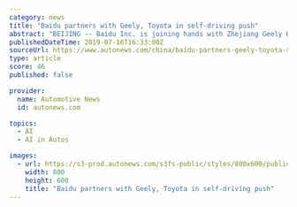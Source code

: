 ```yaml
---
category: news
title: "Baidu partners with Geely, Toyota in self-driving push"
abstract: "BEIJING -- Baidu Inc. is joining hands with Zhejiang Geely Holding Group and Toyota Motor Corp. to cooperate on artificial intelligence amid a push for ... compete with global leaders such as Tesla and Waymo, the self-driving arm of Google parent Alphabet."
publishedDateTime: 2019-07-16T16:33:00Z
sourceUrl: https://www.autonews.com/china/baidu-partners-geely-toyota-self-driving-push
type: article
score: 46
published: false

provider:
  name: Automotive News
  id: autonews.com

topics:
  - AI
  - AI in Autos

images:
  - url: https://s3-prod.autonews.com/s3fs-public/styles/800x600/public/S000201907042150305048.jpg
    width: 800
    height: 600
    title: "Baidu partners with Geely, Toyota in self-driving push"
---
```

